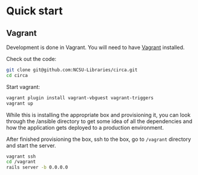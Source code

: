 # Quick start

## Vagrant

Development is done in Vagrant. You will need to have [Vagrant](https://www.vagrantup.com/) installed.

Check out the code:

```sh
git clone git@github.com:NCSU-Libraries/circa.git
cd circa
```

Start vagrant:

```sh
vagrant plugin install vagrant-vbguest vagrant-triggers
vagrant up
```

While this is installing the appropriate box and provisioning it, you can look through the /ansible directory to get some idea of all the dependencies and how the application gets deployed to a production environment.

After finished provisioning the box, ssh to the box, go to `/vagrant` directory and start the server.
```sh
vagrant ssh
cd /vagrant
rails server -b 0.0.0.0
```
